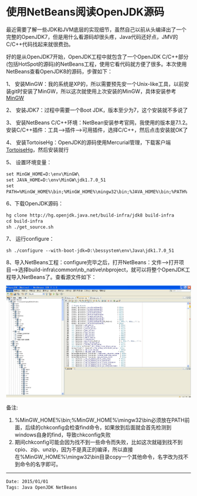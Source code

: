 # 使用NetBeans阅读OpenJDK源码 #
最近需要了解一些JDK和JVM底层的实现细节，虽然自己以前从头编译出了一个完整的OpenJDK7，但是用什么看源码却很头疼，Java代码还好点，JMV的C/C++代码找起来就很费劲。

好的是从OpenJDK7开始，OpenJDK工程中就包含了一个OpenJDK C/C++部分(包括HotSpot的源码)的NetBeans工程，使用它看代码就方便了很多。本次使用NetBeans查看OpenJDK8的源码，步骤如下：

1、 安装MinGW：我的系统是XP的，所以需要预先安一个Unix-like工具，以前安装git时安装了MinGW，所以这次就使用上次安装的MinGW，具体安装参考[MinGW](http://sourceforge.net/projects/mingw/ "MinGW")

2、 安装JDK7：过程中需要一个Boot JDK，版本至少为7，这个安装就不多说了

3、 安装NetBeans C/C++环境：NetBean安装参考官网，我使用的版本是7.1.2。安装C/C++插件：工具-->插件-->可用插件，选择C/C++，然后点击安装就OK了

4、 安装TortoiseHg：OpenJDK的源码使用Mercurial管理，下载客户端[TortoiseHg](http://tortoisehg.bitbucket.org/ "TortoiseHg")，然后安装就行

5、 设置环境变量：

    set MinGW_HOME=D:\env\MinGW\
    set JAVA_HOME=D:\env\MinGW\jdk1.7.0_51
    set PATH=%MinGW_HOME%\bin;%MinGW_HOME%\mingw32\bin;%JAVA_HOME%\bin;%PATH%

6、下载OpenJDK源码：

    hg clone http://hg.openjdk.java.net/build-infra/jdk8 build-infra
    cd build-infra
    sh ./get_source.sh

7、 运行configure：

    sh ./configure --with-boot-jdk=D:\bessystem\env\Java\jdk1.7.0_51

8、导入NetBeans工程：configure完毕之后，打开NetBeans：文件-->打开项目-->选择build-infra\common\nb_native\nbproject，就可以将整个OpenJDK工程导入NetBeans了。查看源文件如下：

![OpenJDK with NetBeans](images/OpenJDK-with-NetBeans.JPG "OpenJDK with NetBeans")

备注: 

1. %MinGW_HOME%\bin;%MinGW_HOME%\mingw32\bin必须放在PATH前面，后续的chkconfig会检查find命令，如果放到后面就会首先检测到windows自身的find，导致chkconfig失败
2. 期间chkconfig可能会因为找不到一些命令而失败，比如这次就碰到找不到cpio、zip、unzip，因为不是真正的编译，所以直接在%MinGW_HOME%\mingw32\bin目录copy一个其他命令，名字改为找不到命令的名字即可。

-----------------
    Date: 2015/01/01
    Tags: Java OpenJDK NetBeans